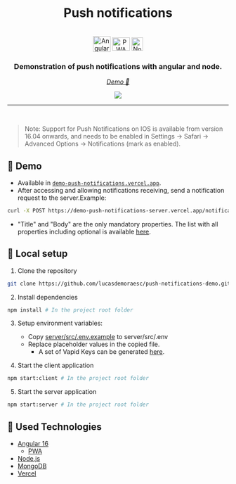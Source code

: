 <div>
    <h1 align="center">
        Push notifications
    </h1>
    <div align="center" style="display: inline_block"><br>
        <img align="center" alt="Angular" height="36" width="40" src="https://angular.io/assets/images/logos/angular/angular.svg">
        <img align="center" alt="PWA" height="30" width="40" src="https://angular.io/generated/images/marketing/concept-icons/pwa.svg">
        <img align="center" alt="Node.js" height="30" width="26" src="https://seeklogo.com/images/N/nodejs-logo-FBE122E377-seeklogo.com.png">
    <h3 align="center">Demonstration of push notifications with angular and node.</h3>
    </div>
    <p align="center"><a href="https://demo-push-notifications.vercel.app/" target="_blank"><i>Demo 🔗</i></a></p>
    <p align="center">
        <a><img src="https://img.shields.io/badge/license-MIT-blue" /></a>
    </p>
	<hr>
</div>

<br>

> Note: Support for Push Notifications on IOS is available from version 16.04 onwards, and needs to be enabled in Settings -> Safari -> Advanced Options -> Notifications (mark as enabled).

## 📨 Demo

- Available in [`demo-push-notifications.vercel.app`](https://demo-push-notifications.vercel.app/).
- After accessing and allowing notifications receiving, send a notification request to the server.Example:
```bash
curl -X POST https://demo-push-notifications-server.vercel.app/notification/push/send -H "Content-Type: application/json" -d '{"title": "Test 1", "body": "Notification Test"}'
```
- "Title" and "Body" are the only mandatory properties. The list with all properties including optional is available [here](./server/src/models/INotification.ts).

## 🔧 Local setup

1. Clone the repository
```bash
git clone https://github.com/lucasdemoraesc/push-notifications-demo.git
```

2. Install dependencies
```bash
npm install # In the project root folder
```

3. Setup environment variables:
   - Copy [server/src/.env.example](server/src/.env.example) to server/src/.env
   - Replace placeholder values in the copied file.
     - A set of Vapid Keys can be generated [here](https://tools.reactpwa.com/vapid).

4. Start the client application
```bash
npm start:client # In the project root folder
```

5. Start the server application
```bash
npm start:server # In the project root folder
```

## 🧩 Used Technologies

- [Angular 16](https://angular.io/docs)
  - [PWA](https://angular.io/guide/service-worker-intro)
- [Node.js](https://nodejs.org/)
- [MongoDB](https://www.mongodb.com/)
- [Vercel](https://vercel.com/)
